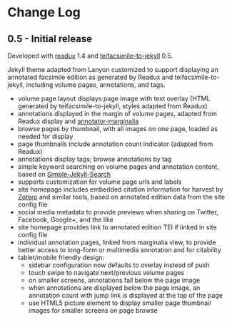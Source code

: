 # Change Log

## 0.5 - Initial release

Developed with [readux](http://github.com/emory-libraries/readux) 1.4 and [teifacsimile-to-jekyll](https://github.com/emory-libraries-ecds/teifacsimile-to-jekyll) 0.5.

Jekyll theme adapted from Lanyon customized to support displaying an annotated
facsimile edition as generated by Readux and teifacsimile-to-jekyll, including
volume pages, annotations, and tags.
- volume page layout displays page image with text overlay (HTML generated by teifacsimile-to-jekyll,
   styles adapted from Readux)
- annotations displayed in the margin of volume pages, adapted from Readux display and
    [annotator-marginalia](https://github.com/emory-lits-labs/annotator-marginalia)
- browse pages by thumbnail, with all images on one page, loaded as needed for display
- page thumbnails include annotation count indicator (adapted from Readux)
- annotations display tags;  browse annotations by tag
- simple keyword searching on volume pages and annotation content, based on
  [Simple-Jekyll-Search](https://github.com/christian-fei/Simple-Jekyll-Search)
- supports customization for volume page urls and labels
- site homepage includes embedded citation information for harvest by
   [Zotero](https://www.zotero.org/) and similar tools, based on annotated
   edition data from the site config file
- social media metadata to provide previews when sharing on Twitter,
  Facebook, Google+, and the like
- site homepage provides link to annotated edition TEI if linked in site config file
- individual annotation pages, linked from marginalia view, to provide better
  access to long-form or multimedia annotation and for citability
- tablet/mobile friendly design:
    - sidebar configuration now defaults to overlay instead of push
    - touch swipe to navigate next/previous volume pages
    - on smaller screens, annotations fall below the page image
    - when annotations are displayed below the page image,  an annotation
      count with jump link is displayed at the top of the page
    - use HTML5 picture element to display smaller page thumbnail images
      for smaller screens on page browse


